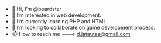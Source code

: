 - 👋 Hi, I’m @beardster
- 👀 I’m interested in web development.
- 🌱 I’m currently learning PHP and HTML.
- 💞️ I’m looking to collaborate on game development process.
- 📫 How to reach me ---> d.jatautas@gmail.com

<!---
beardster/beardster is a ✨ special ✨ repository because its `README.md` (this file) appears on your GitHub profile.
You can click the Preview link to take a look at your changes.
--->

